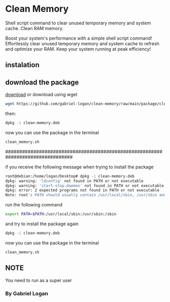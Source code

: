 # Clean Memory

Shell script command to clear unused temporary memory and system cache. Clean RAM memory.

Boost your system's performance with a simple shell script command! Effortlessly clear unused temporary memory and system cache to refresh and optimize your RAM. Keep your system running at peak efficiency!

## instalation

## download the package

[download](https://github.com/gabriel-logan/clean-memory/raw/main/package/clean-memory.deb)
or download using wget

```bash
wget https://github.com/gabriel-logan/clean-memory/raw/main/package/clean-memory.deb
```

then:

```bash
dpkg -i clean-memory.deb
```
now you can use the package in the terminal

```bash
clean_memory.sh
```


################################################################################

if you receive the following message when trying to install the package

```bash
root@debian:/home/logan/Desktop# dpkg -i clean-memory.deb
dpkg: warning: 'ldconfig' not found in PATH or not executable
dpkg: warning: 'start-stop-daemon' not found in PATH or not executable
dpkg: error: 2 expected programs not found in PATH or not executable
Note: root's PATH should usually contain /usr/local/sbin, /usr/sbin and /sbin
```

run the following command

```bash
export PATH=$PATH:/usr/local/sbin:/usr/sbin:/sbin
```

and try to install the package again

```bash
dpkg -i clean-memory.deb
```

now you can use the package in the terminal

```bash
clean_memory.sh
```

## NOTE

You need to run as a super user

### By Gabriel Logan
